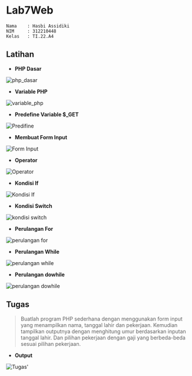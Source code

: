 # Lab7Web
```
Nama    : Hasbi Assidiki
NIM     : 312210448
Kelas   : TI.22.A4
```

## **Latihan**

- **PHP Dasar**
  
![php_dasar](https://github.com/HasbiAssidiki/Lab7Web/assets/115614317/94a074a5-880f-4046-a43f-7d39370d7594)  

- **Variable PHP**
  
![variable_php](https://github.com/HasbiAssidiki/Lab7Web/assets/115614317/ea0b0186-f0ad-42ee-9f7c-75df3abdaa8e)   

- **Predefine Variable $_GET**

 ![Predifine](https://github.com/HasbiAssidiki/Lab7Web/assets/115614317/ea682936-f187-4db8-906e-05bf73754884)  

- **Membuat Form Input**
  
![Form Input](https://github.com/HasbiAssidiki/Lab7Web/assets/115614317/20b43d5b-d99c-4855-90f6-275095930085)  

- **Operator**
  
![Operator](https://github.com/HasbiAssidiki/Lab7Web/assets/115614317/d0f94ab8-ce12-4b23-8cb8-4758601994e2)  

- **Kondisi If**
  
![Kondisi If](https://github.com/HasbiAssidiki/Lab7Web/assets/115614317/cdfaa581-7487-4dc9-b9db-ac570382c0e7)  

- **Kondisi Switch**
  
![kondisi switch](https://github.com/HasbiAssidiki/Lab7Web/assets/115614317/b7b14b28-9384-48a3-bd19-0d1bc2c5bbf4)  

- **Perulangan For**
  
![perulangan for](https://github.com/HasbiAssidiki/Lab7Web/assets/115614317/711f2a34-4691-4c67-aca1-191283246be5)  

- **Perulangan While**
  
![perulangan while](https://github.com/HasbiAssidiki/Lab7Web/assets/115614317/2661fdfc-f7d4-4ebe-b565-30ef6582474a)  

- **Perulangan dowhile**
  
![perulangan dowhile](https://github.com/HasbiAssidiki/Lab7Web/assets/115614317/0b573406-2582-40d9-b8e3-f74c5a12d3ec)  

## **Tugas**
> Buatlah program PHP sederhana dengan menggunakan form input yang menampilkan
nama, tanggal lahir dan pekerjaan. Kemudian tampilkan outputnya dengan menghitung
umur berdasarkan inputan tanggal lahir. Dan pilihan pekerjaan dengan gaji yang
berbeda-beda sesuai pilihan pekerjaan.  

- **Output**
  
![Tugas'](https://github.com/HasbiAssidiki/Lab7Web/assets/115614317/e6a27ef2-b574-46a2-b88a-44596b1ace00)  
